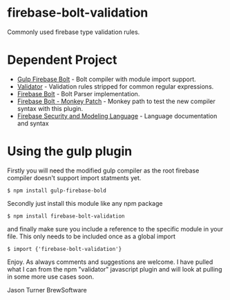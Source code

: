 # firebase-bolt-validation

Commonly used firebase type validation rules.

# Dependent Project

  - [Gulp Firebase Bolt](https://www.github.com/brewsoftware/gulp-firebase-bolt) - Bolt compiler with module import support.
  - [Validator](https://github.com/chriso/validator.js) - Validation rules stripped for common regular expressions.
  - [Firebase Bolt](https://www.github.com/firebase/bolt) - Bolt Parser implementation.
  - [Firebase Bolt - Monkey Patch](https://www.github.com/brewsoftware/bolt) - Monkey path to test the new compiler syntax with this plugin.
  - [Firebase Security and Modeling Language](https://www.github.com/firebase/bolt/docs/language.md) - Language documentation and syntax
  

# Using the gulp plugin

Firstly you will need the modified gulp compiler as the root firebase compiler doesn't support import statments yet.

    $ npm install gulp-firebase-bold

Secondly just install this module like any npm package

    $ npm install firebase-bolt-validation

and finally make sure you include a reference to the specific module in your file. This only needs to be included once as a global import

    $ import {'firebase-bolt-validation'}

Enjoy. As always comments and suggestions are welcome. I have pulled what I can from the npm "validator" javascript plugin and will look at pulling in some more use cases soon.

Jason Turner
BrewSoftware

